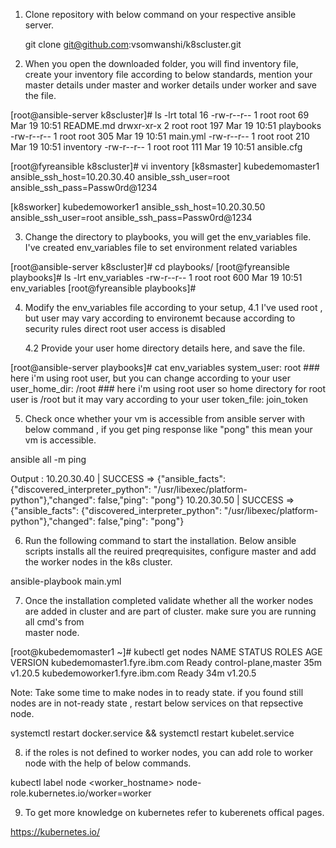 1. Clone repository with below command on your respective ansible server.

   git clone git@github.com:vsomwanshi/k8scluster.git

2.  When you open the downloaded folder, you will find inventory file, 
    create your inventory file according to below standards, mention your master 
    details under master and worker details under worker and save the file.

[root@ansible-server k8scluster]# ls -lrt
total 16
-rw-r--r-- 1 root root  69 Mar 19 10:51 README.md
drwxr-xr-x 2 root root 197 Mar 19 10:51 playbooks
-rw-r--r-- 1 root root 305 Mar 19 10:51 main.yml
-rw-r--r-- 1 root root 210 Mar 19 10:51 inventory
-rw-r--r-- 1 root root 111 Mar 19 10:51 ansible.cfg

[root@fyreansible k8scluster]# vi inventory 
[k8smaster]
kubedemomaster1 ansible_ssh_host=10.20.30.40 ansible_ssh_user=root ansible_ssh_pass=Passw0rd@1234

[k8sworker]
kubedemoworker1 ansible_ssh_host=10.20.30.50 ansible_ssh_user=root ansible_ssh_pass=Passw0rd@1234
      
3. Change the directory to playbooks, you will get the env_variables file.
   I've created env_variables file to set environment related variables

[root@ansible-server k8scluster]# cd playbooks/
[root@fyreansible playbooks]# ls -lrt env_variables 
-rw-r--r-- 1 root root 600 Mar 19 10:51 env_variables
[root@fyreansible playbooks]# 

4. Modify the env_variables file according to your setup, 
    4.1 I've used root , but user may vary according to environemt because according to 
          security rules direct root user access is disabled

    4.2 Provide your user home directory details here, and save the file.

[root@ansible-server playbooks]# cat env_variables 
system_user: root               ### here i'm using root user, but you can change according to your user
user_home_dir: /root            ### here i'm using root user so home directory for root user is /root but it may vary according to your user
token_file: join_token

5. Check once whether your vm is accessible from ansible server with below command , if you get ping response like "pong" this mean your vm is accessible.

ansible all -m ping

Output :
10.20.30.40 | SUCCESS => {"ansible_facts": {"discovered_interpreter_python": "/usr/libexec/platform-python"},"changed": false,"ping": "pong"}
10.20.30.50 | SUCCESS => {"ansible_facts": {"discovered_interpreter_python": "/usr/libexec/platform-python"},"changed": false,"ping": "pong"}

6. Run the following command to start the installation. Below ansible scripts installs all the reuired preqrequisites, configure master and 
   add the worker nodes in the k8s cluster.

ansible-playbook main.yml

7. Once the installation completed validate whether all the worker nodes are added in cluster and are part of cluster. make sure you are running all cmd's from   
   master node.

[root@kubedemomaster1 ~]# kubectl get nodes
NAME                           STATUS   ROLES                  AGE   VERSION
kubedemomaster1.fyre.ibm.com   Ready    control-plane,master   35m   v1.20.5
kubedemoworker1.fyre.ibm.com   Ready    <none>                 34m   v1.20.5
  
Note: Take some time to make nodes in to ready state. if you found still nodes are in not-ready state , restart below services on that repsective node.

systemctl restart docker.service && systemctl restart kubelet.service

8. if the roles is not defined to worker nodes, you can add role to worker node with the help of below commands.

kubectl label node <worker_hostname> node-role.kubernetes.io/worker=worker

9. To get more knowledge on kubernetes refer to kuberenets offical pages.

 https://kubernetes.io/

